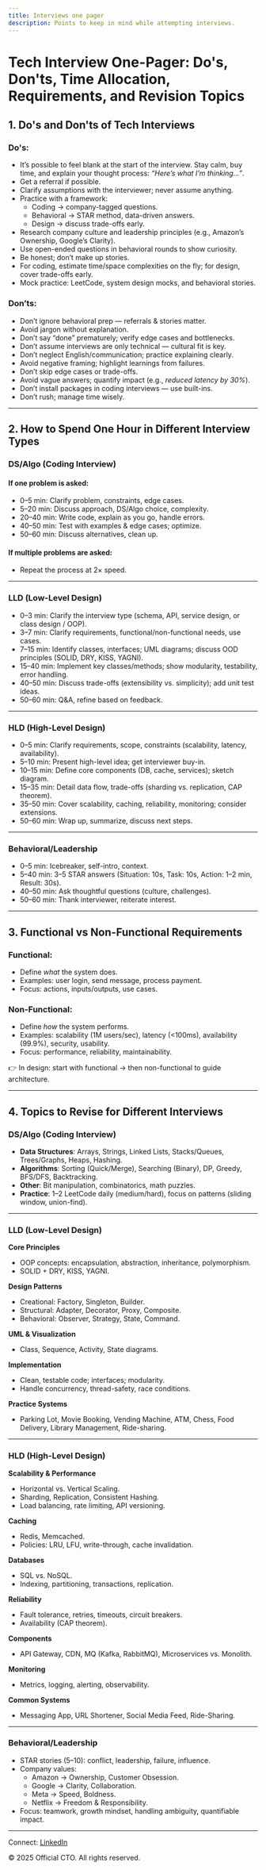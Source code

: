 ```yaml
---
title: Interviews one pager
description: Points to keep in mind while attempting interviews.
---
```


# Tech Interview One-Pager: Do's, Don'ts, Time Allocation, Requirements, and Revision Topics

## 1. Do's and Don'ts of Tech Interviews

### Do's:
- It’s possible to feel blank at the start of the interview. Stay calm, buy time, and explain your thought process: *“Here’s what I’m thinking…”*.
- Get a referral if possible.
- Clarify assumptions with the interviewer; never assume anything.
- Practice with a framework:  
  - Coding → company-tagged questions.  
  - Behavioral → STAR method, data-driven answers.  
  - Design → discuss trade-offs early.
- Research company culture and leadership principles (e.g., Amazon’s Ownership, Google’s Clarity).
- Use open-ended questions in behavioral rounds to show curiosity.
- Be honest; don’t make up stories.
- For coding, estimate time/space complexities on the fly; for design, cover trade-offs early.
- Mock practice: LeetCode, system design mocks, and behavioral stories.

### Don’ts:
- Don’t ignore behavioral prep — referrals & stories matter.
- Avoid jargon without explanation.
- Don’t say “done” prematurely; verify edge cases and bottlenecks.
- Don’t assume interviews are only technical — cultural fit is key.
- Don’t neglect English/communication; practice explaining clearly.
- Avoid negative framing; highlight learnings from failures.
- Don’t skip edge cases or trade-offs.
- Avoid vague answers; quantify impact (e.g., *reduced latency by 30%*).
- Don’t install packages in coding interviews — use built-ins.
- Don’t rush; manage time wisely.

---

## 2. How to Spend One Hour in Different Interview Types

### DS/Algo (Coding Interview)
#### If one problem is asked:
- 0–5 min: Clarify problem, constraints, edge cases.
- 5–20 min: Discuss approach, DS/Algo choice, complexity.
- 20–40 min: Write code, explain as you go, handle errors.
- 40–50 min: Test with examples & edge cases; optimize.
- 50–60 min: Discuss alternatives, clean up.

#### If multiple problems are asked:
- Repeat the process at 2× speed.

---

### LLD (Low-Level Design)
- 0–3 min: Clarify the interview type (schema, API, service design, or class design / OOP).
- 3–7 min: Clarify requirements, functional/non-functional needs, use cases.
- 7–15 min: Identify classes, interfaces; UML diagrams; discuss OOD principles (SOLID, DRY, KISS, YAGNI).
- 15–40 min: Implement key classes/methods; show modularity, testability, error handling.
- 40–50 min: Discuss trade-offs (extensibility vs. simplicity); add unit test ideas.
- 50–60 min: Q&A, refine based on feedback.

---

### HLD (High-Level Design)
- 0–5 min: Clarify requirements, scope, constraints (scalability, latency, availability).
- 5–10 min: Present high-level idea; get interviewer buy-in.
- 10–15 min: Define core components (DB, cache, services); sketch diagram.
- 15–35 min: Detail data flow, trade-offs (sharding vs. replication, CAP theorem).
- 35–50 min: Cover scalability, caching, reliability, monitoring; consider extensions.
- 50–60 min: Wrap up, summarize, discuss next steps.

---

### Behavioral/Leadership
- 0–5 min: Icebreaker, self-intro, context.
- 5–40 min: 3–5 STAR answers (Situation: 10s, Task: 10s, Action: 1–2 min, Result: 30s).
- 40–50 min: Ask thoughtful questions (culture, challenges).
- 50–60 min: Thank interviewer, reiterate interest.

---

## 3. Functional vs Non-Functional Requirements

### Functional:
- Define *what* the system does.
- Examples: user login, send message, process payment.
- Focus: actions, inputs/outputs, use cases.

### Non-Functional:
- Define *how* the system performs.
- Examples: scalability (1M users/sec), latency (<100ms), availability (99.9%), security, usability.
- Focus: performance, reliability, maintainability.

👉 In design: start with functional → then non-functional to guide architecture.

---

## 4. Topics to Revise for Different Interviews

### DS/Algo (Coding Interview)
- **Data Structures**: Arrays, Strings, Linked Lists, Stacks/Queues, Trees/Graphs, Heaps, Hashing.
- **Algorithms**: Sorting (Quick/Merge), Searching (Binary), DP, Greedy, BFS/DFS, Backtracking.
- **Other**: Bit manipulation, combinatorics, math puzzles.
- **Practice**: 1–2 LeetCode daily (medium/hard), focus on patterns (sliding window, union-find).

---

### LLD (Low-Level Design)
**Core Principles**
- OOP concepts: encapsulation, abstraction, inheritance, polymorphism.
- SOLID + DRY, KISS, YAGNI.

**Design Patterns**
- Creational: Factory, Singleton, Builder.
- Structural: Adapter, Decorator, Proxy, Composite.
- Behavioral: Observer, Strategy, State, Command.

**UML & Visualization**
- Class, Sequence, Activity, State diagrams.

**Implementation**
- Clean, testable code; interfaces; modularity.
- Handle concurrency, thread-safety, race conditions.

**Practice Systems**
- Parking Lot, Movie Booking, Vending Machine, ATM, Chess, Food Delivery, Library Management, Ride-sharing.

---

### HLD (High-Level Design)
**Scalability & Performance**
- Horizontal vs. Vertical Scaling.
- Sharding, Replication, Consistent Hashing.
- Load balancing, rate limiting, API versioning.

**Caching**
- Redis, Memcached.
- Policies: LRU, LFU, write-through, cache invalidation.

**Databases**
- SQL vs. NoSQL.
- Indexing, partitioning, transactions, replication.

**Reliability**
- Fault tolerance, retries, timeouts, circuit breakers.
- Availability (CAP theorem).

**Components**
- API Gateway, CDN, MQ (Kafka, RabbitMQ), Microservices vs. Monolith.

**Monitoring**
- Metrics, logging, alerting, observability.

**Common Systems**
- Messaging App, URL Shortener, Social Media Feed, Ride-Sharing.

---

### Behavioral/Leadership
- STAR stories (5–10): conflict, leadership, failure, influence.
- Company values:  
  - Amazon → Ownership, Customer Obsession.  
  - Google → Clarity, Collaboration.  
  - Meta → Speed, Boldness.  
  - Netflix → Freedom & Responsibility.
- Focus: teamwork, growth mindset, handling ambiguity, quantifiable impact.

---

<footer>
  <p>Connect: <a href="https://www.linkedin.com/in/ravi-shankar-a725b0225/">LinkedIn</a></p>
  <p>&copy; 2025 Official CTO. All rights reserved.</p>
</footer>
